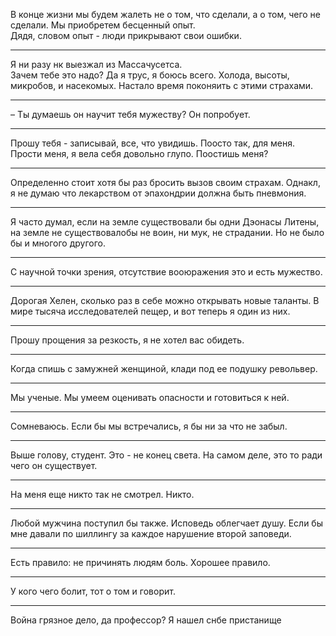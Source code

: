 В конце жизни мы будем жалеть не о том, что сделали, а о том, чего не сделали. Мы приобретем бесценный опыт.  
Дядя, словом опыт - люди прикрывают свои ошибки.
***
Я ни разу нк выезжал из Массачусетса.  
Зачем тебе это надо? Да я трус, я боюсь всего. Холода, высоты, микробов, и насекомых. Настало время поконяить с этими страхами.
***
&ndash; Ты думаешь он научит тебя мужеству? Он попробует.
***
Прошу тебя - записывай, все, что увидишь. Поосто так, для меня.  
Прости меня, я вела себя довольно глупо. Поостишь меня?
***
Определенно стоит хотя бы раз бросить вызов своим страхам. Однакл, я не думаю что лекарством от эпахондрии должна быть пневмония.
***
Я часто думал, если на земле существовали бы одни Дэонасы Литены, на земле не существовалобы не воин, ни мук, не страдании. Но не было бы и многого другого.
***
С научной точки зрения, отсутствие вооюражения это и есть мужество.
***
Дорогая Хелен, сколько раз в себе можно открывать новые таланты. В мире тысяча исследователей пещер, и вот теперь я один из них.
***
Прошу прощения за резкость, я не хотел вас обидеть.
***
Когда спишь с замужней женщиной, клади под ее подушку револьвер.
***
Мы ученые. Мы умеем оценивать опасности и готовиться к ней.
***
Сомневаюсь. Если бы мы встречались, я бы ни за что не забыл.
***
Выше голову, студент. Это - не конец света. На самом деле, это то ради чего он существует.
***
На меня еще никто так не смотрел. Никто.
***
Любой мужчина поступил бы также. Исповедь облегчает душу. Если бы мне давали по шиллингу за каждое нарушение второй заповеди.
***
Есть правило: не причинять людям боль. Хорошее правило.
***
У кого чего болит, тот о том и говорит.
***
Война грязное дело, да профессор? Я нашел снбе пристанище
